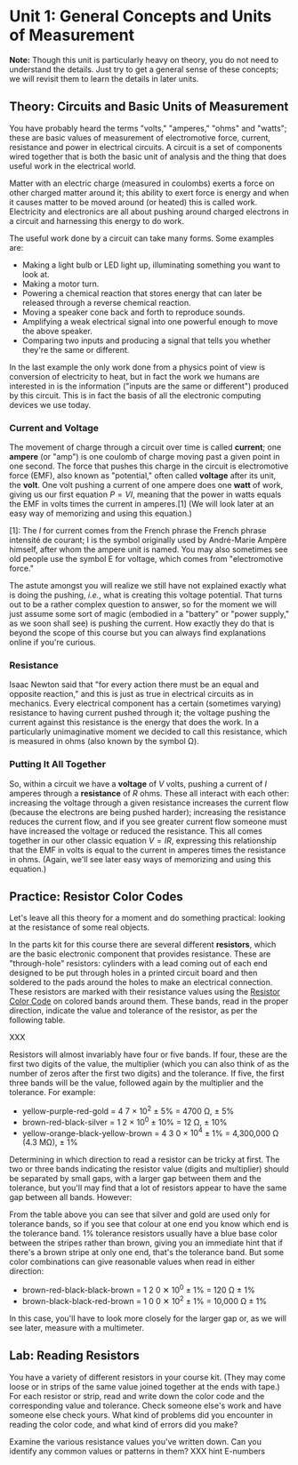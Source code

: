 Unit 1: General Concepts and Units of Measurement
=================================================

**Note:** Though this unit is particularly heavy on theory, you do not
need to understand the details. Just try to get a general sense of
these concepts; we will revisit them to learn the details in later
units.

Theory: Circuits and Basic Units of Measurement
-----------------------------------------------

You have probably heard the terms "volts," "amperes," "ohms" and
"watts"; these are basic values of measurement of electromotive force,
current, resistance and power in electrical circuits. A circuit is a
set of components wired together that is both the basic unit of
analysis and the thing that does useful work in the electrical world.

Matter with an electric charge (measured in coulombs) exerts a force
on other charged matter around it; this ability to exert force is
energy and when it causes matter to be moved around (or heated) this
is called work. Electricity and electronics are all about pushing
around charged electrons in a circuit and harnessing this energy to do
work.

The useful work done by a circuit can take many forms. Some examples
are:

* Making a light bulb or LED light up, illuminating something you want
  to look at.
* Making a motor turn.
* Powering a chemical reaction that stores energy that can later be
  released through a reverse chemical reaction.
* Moving a speaker cone back and forth to reproduce sounds.
* Amplifying a weak electrical signal into one powerful enough to move
  the above speaker.
* Comparing two inputs and producing a signal that tells you whether
  they're the same or different.

In the last example the only work done from a physics point of view is
conversion of electricity to heat, but in fact the work we humans are
interested in is the information ("inputs are the same or different")
produced by this circuit. This is in fact the basis of all the
electronic computing devices we use today.

### Current and Voltage

The movement of charge through a circuit over time is called
**current**; one **ampere** (or "amp") is one coulomb of charge moving
past a given point in one second. The force that pushes this charge in
the circuit is electromotive force (EMF), also known as "potential,"
often called **voltage** after its unit, the **volt**. One volt
pushing a current of one ampere does one **watt** of work, giving us
our first equation $P = VI$, meaning that the power in watts equals
the EMF in volts times the current in amperes.[1] (We will look later
at an easy way of memorizing and using this equation.)

[1]: The _I_ for current comes from the French phrase the French
phrase intensité de courant; I is the symbol originally used by
André-Marie Ampère himself, after whom the ampere unit is named. You
may also sometimes see old people use the symbol E for voltage, which
comes from "electromotive force."

The astute amongst you will realize we still have not explained
exactly what is doing the pushing, _i.e._, what is creating this
voltage potential. That turns out to be a rather complex question to
answer, so for the moment we will just assume some sort of magic
(embodied in a "battery" or "power supply," as we soon shall see) is
pushing the current. How exactly they do that is beyond the scope of
this course but you can always find explanations online if you're
curious.

### Resistance

Isaac Newton said that "for every action there must be an equal and
opposite reaction," and this is just as true in electrical circuits as
in mechanics. Every electrical component has a certain (sometimes
varying) resistance to having current pushed through it; the voltage
pushing the current against this resistance is the energy that does
the work. In a particularly unimaginative moment we decided to call
this resistance, which is measured in ohms (also known by the symbol
Ω).

### Putting It All Together

So, within a circuit we have a **voltage** of _V_ volts, pushing a
current of _I_ amperes through a **resistance** of _R_ ohms. These all
interact with each other: increasing the voltage through a given
resistance increases the current flow (because the electrons are being
pushed harder); increasing the resistance reduces the current flow,
and if you see greater current flow someone must have increased the
voltage or reduced the resistance. This all comes together in our
other classic equation $V = IR$, expressing this relationship that the
EMF in volts is equal to the current in amperes times the resistance
in ohms. (Again, we'll see later easy ways of memorizing and using
this equation.) 


Practice: Resistor Color Codes
------------------------------

Let's leave all this theory for a moment and do something practical:
looking at the resistance of some real objects.

In the parts kit for this course there are several different
**resistors**, which are the basic electronic component that provides
resistance. These are "through-hole" resistors: cylinders with a lead
coming out of each end designed to be put through holes in a printed
circuit board and then soldered to the pads around the holes to make
an electrical connection. These resistors are marked with their
resistance values using the [Resistor Color Code][rcc] on colored bands
around them. These bands, read in the proper direction, indicate the
value and tolerance of the resistor, as per the following table.

[rcc]: https://en.wikipedia.org/wiki/Electronic_color_code

XXX

Resistors will almost invariably have four or five bands. If four,
these are the first two digits of the value, the multiplier (which you
can also think of as the number of zeros after the first two digits)
and the tolerance. If five, the first three bands will be the value,
followed again by the multiplier and the tolerance. For example:

* yellow-purple-red-gold
  = 4 7 $\times$ $10^2$ $\pm$ 5%
  = 4700 Ω, $\pm$ 5%
* brown-red-black-silver
  = 1 2 $\times$ $10^0$  $\pm$ 10%
  = 12 Ω, $\pm$ 10%
* yellow-orange-black-yellow-brown
  = 4 3 0 $\times$ $10^4$  $\pm$ 1%
  = 4,300,000 Ω (4.3 MΩ), $\pm$ 1%

Determining in which direction to read a resistor can be tricky at
first. The two or three bands indicating the resistor value (digits
and multiplier) should be separated by small gaps, with a larger gap
between them and the tolerance, but you'll may find that a lot of
resistors appear to have the same gap between all bands. However:

From the table above you can see that silver and gold are used only
for tolerance bands, so if you see that colour at one end you know
which end is the tolerance band. 1% tolerance resistors usually have a
blue base color between the stripes rather than brown, giving you an
immediate hint that if there's a brown stripe at only one end, that's
the tolerance band. But some color combinations can give reasonable
values when read in either direction:

* brown-red-black-black-brown = 1 2 0 ✕ $10^0$ $\pm$ 1% = 120 Ω $\pm$ 1%
* brown-black-black-red-brown = 1 0 0 ✕ $10^2$ $\pm$ 1% = 10,000 Ω $\pm$ 1%

In this case, you'll have to look more closely for the larger gap or,
as we will see later, measure with a multimeter.


Lab: Reading Resistors
----------------------

You have a variety of different resistors in your course kit. (They
may come loose or in strips of the same value joined together at the
ends with tape.) For each resistor or strip, read and write down the
color code and the corresponding value and tolerance. Check someone
else's work and have someone else check yours. What kind of problems
did you encounter in reading the color code, and what kind of errors
did you make?

Examine the various resistance values you've written down. Can you
identify any common values or patterns in them? XXX hint E-numbers
